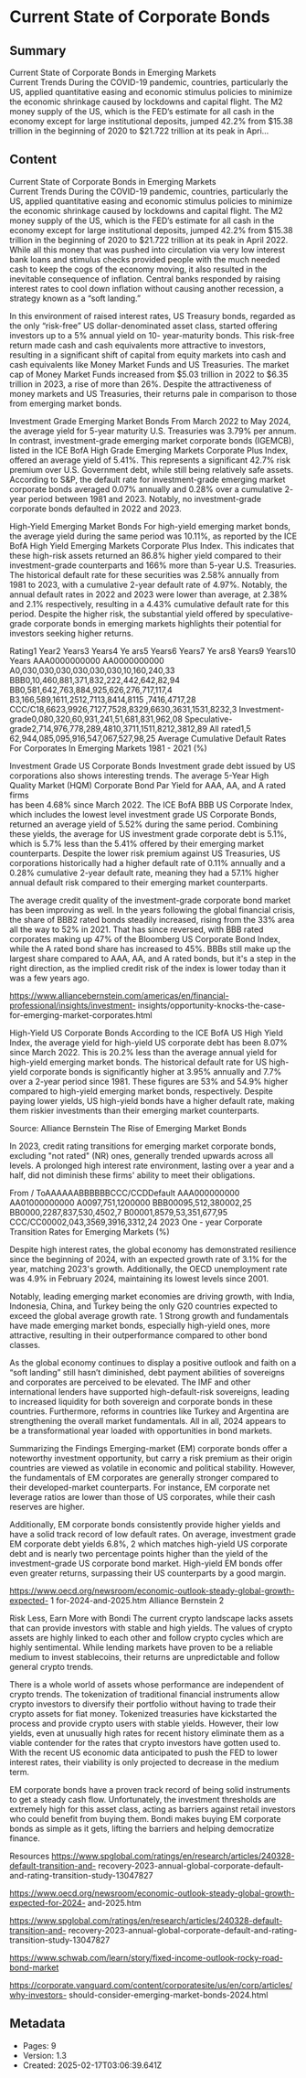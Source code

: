 # Current State of Corporate Bonds

## Summary



Current State of Corporate 
Bonds in Emerging Markets  
Current Trends 
During the COVID-19 pandemic, countries, particularly the US, applied quantitative easing and 
economic stimulus policies to minimize the economic shrinkage caused by lockdowns and 
capital flight. The M2 money supply of the US, which is the FED’s estimate for all cash in the 
economy except for large institutional deposits, jumped 42.2% from $15.38 trillion in the 
beginning of 2020 to $21.722 trillion at its peak in Apri...

## Content



Current State of Corporate 
Bonds in Emerging Markets  
Current Trends 
During the COVID-19 pandemic, countries, particularly the US, applied quantitative easing and 
economic stimulus policies to minimize the economic shrinkage caused by lockdowns and 
capital flight. The M2 money supply of the US, which is the FED’s estimate for all cash in the 
economy except for large institutional deposits, jumped 42.2% from $15.38 trillion in the 
beginning of 2020 to $21.722 trillion at its peak in April 2022. While all this money that was 
pushed into circulation via very low interest bank loans and stimulus checks provided people 
with the much needed cash to keep the cogs of the economy moving, it also resulted in the 
inevitable consequence of inflation. Central banks responded by raising interest rates to cool 
down inflation without causing another recession, a strategy known as a “soft landing.”

In this environment of raised interest rates, US Treasury bonds, regarded as the only “risk-free” 
US dollar-denominated asset class, started offering investors up to a 5% annual yield on 10-
year-maturity bonds. This risk-free return made cash and cash equivalents more attractive to 
investors, resulting in a significant shift of capital from equity markets into cash and cash 
equivalents like Money Market Funds and US Treasuries. The market cap of Money Market 
Funds increased from $5.03 trillion in 2022 to $6.35 trillion in 2023, a rise of more than 26%. 
Despite the attractiveness of money markets and US Treasuries, their returns pale in 
comparison to those from emerging market bonds.


Investment Grade Emerging Market Bonds 
From March 2022 to May 2024, the average yield for 5-year maturity U.S. Treasuries was 
3.79% per annum. In contrast, investment-grade emerging market corporate bonds (IGEMCB), 
listed in the ICE BofA High Grade Emerging Markets Corporate Plus Index, offered an average 
yield of 5.41%. This represents a significant 42.7% risk premium over U.S. Government debt, 
while still being relatively safe assets. According to S&P, the default rate for investment-grade 
emerging market corporate bonds averaged 0.07% annually and 0.28% over a cumulative 2-
year period between 1981 and 2023. Notably, no investment-grade corporate bonds defaulted 
in 2022 and 2023.


High-Yield Emerging Market Bonds 
For high-yield emerging market bonds, the average yield during the same period was 10.11%, 
as reported by the ICE BofA High Yield Emerging Markets Corporate Plus Index. This indicates 
that these high-risk assets returned an 86.8% higher yield compared to their investment-grade 
counterparts and 166% more than 5-year U.S. Treasuries. The historical default rate for these 
securities was 2.58% annually from 1981 to 2023, with a cumulative 2-year default rate of 
4.97%. Notably, the annual default rates in 2022 and 2023 were lower than average, at 2.38% 
and 2.1% respectively, resulting in a 4.43% cumulative default rate for this period. Despite the 
higher risk, the substantial yield offered by speculative-grade corporate bonds in emerging 
markets highlights their potential for investors seeking higher returns.

Rating1 Year2 Years3 Years4  Ye ars5 Years6 Years7  Ye ars8 Years9 Years10 Years
AAA0000000000
AA0000000000
A0,030,030,030,030,030,030,10,160,240,33
BBB0,10,460,881,371,832,222,442,642,82,94
BB0,581,642,763,884,925,626,276,717,117,4
B3,166,589,1611,2512,7113,8414,8115 ,7416,4717,28
CCC/C18,6623,9926,7127,7528,8329,6630,3631,1531,8232,3
Investment-grade0,080,320,60,931,241,51,681,831,962,08
Speculative-grade2,714,976,778,289,4810,3711,1511,8212,3812,89
All rated1,5 62,944,085,095,916,547,067,527,98,25
Average Cumulative Default Rates For Corporates In Emerging Markets 1981 - 2021 (%)

Investment Grade US Corporate Bonds 
Investment grade debt issued by US corporations also shows interesting trends. The average 
5-Year High Quality Market (HQM) Corporate Bond Par Yield for AAA, AA, and A rated firms  
has been 4.68% since March 2022. The ICE BofA BBB US Corporate Index, which includes the 
lowest level investment grade US Corporate Bonds, returned an average yield of 5.52% during 
the same period. Combining these yields, the average for US investment grade corporate debt 
is 5.1%, which is 5.7% less than the 5.41% offered by their emerging market counterparts. 
Despite the lower risk premium against US Treasuries, US corporations historically had a higher 
default rate of 0.11% annually and a 0.28% cumulative 2-year default rate, meaning they had a 
57.1% higher annual default risk compared to their emerging market counterparts.

The average credit quality of the investment-grade corporate bond market has been improving 
as well. In the years following the global financial crisis, the share of BBB2 rated bonds steadily 
increased, rising from the 33% area all the way to 52% in 2021. That has since reversed, with 
BBB rated corporates making up 47% of the Bloomberg US Corporate Bond Index, while the A 
rated bond share has increased to 45%. BBBs still make up the largest share compared to 
AAA, AA, and A rated bonds, but it's a step in the right direction, as the implied credit risk of 
the index is lower today than it was a few years ago.


https://www.alliancebernstein.com/americas/en/financial-professional/insights/investment-
insights/opportunity-knocks-the-case-for-emerging-market-corporates.html

High-Yield US Corporate Bonds 
According to the ICE BofA US High Yield Index, the average yield for high-yield US corporate 
debt  has been 8.07% since March 2022. This is 20.2% less than the average annual yield for 
high-yield emerging market bonds. The historical default rate for US high-yield corporate 
bonds is significantly higher at 3.95% annually and 7.7% over a 2-year period since 1981. 
These figures are 53% and 54.9% higher compared to high-yield emerging market bonds, 
respectively. Despite paying lower yields, US high-yield bonds have a higher default rate, 
making them riskier investments than their emerging market counterparts.




Source: Alliance Bernstein 
The Rise of Emerging Market Bonds 

In 2023, credit rating transitions for emerging market corporate bonds, excluding "not rated" 
(NR) ones, generally trended upwards across all levels. A prolonged high interest rate 
environment, lasting over a year and a half, did not diminish these firms' ability to meet their 
obligations.

  
From  /  ToAAAAAABBBBBBCCC/CCDDefault
AAA000000000
AA01000000000
A0097,751,1200000
BBB00095,512,380002,25
BB0000,2287,837,530,4502,7
B00001,8579,53,351,677,95
CCC/CC00002,043,3569,3916,3312,24
2023 One - year Corporate Transition Rates for Emerging Markets (%)

Despite high interest rates, the global economy has demonstrated resilience since the 
beginning of 2024, with an expected growth rate of 3.1% for the year, matching 2023's growth. 
Additionally, the OECD unemployment rate was 4.9% in February 2024, maintaining its lowest 
levels since 2001.

Notably, leading emerging market economies are driving growth, with India, Indonesia, China, 
and Turkey being the only G20 countries expected to exceed the global average growth rate. 
1
Strong growth and fundamentals have made emerging market bonds, especially high-yield 
ones, more attractive, resulting in their outperformance compared to other bond classes. 

As the global economy continues to display a positive outlook and faith on a “soft landing” still 
hasn’t diminished, debt payment abilities of sovereigns and corporates are perceived to be 
elevated. The IMF and other international lenders have supported high-default-risk sovereigns, 
leading to increased liquidity for both sovereign and corporate bonds in these countries. 
Furthermore, reforms in countries like Turkey and Argentina are strengthening the overall 
market fundamentals. All in all, 2024 appears to be a transformational year loaded with 
opportunities in bond markets.

Summarizing the Findings 
Emerging-market (EM) corporate bonds offer a noteworthy investment opportunity, but carry a 
risk premium as their origin countries are viewed as volatile in economic and political stability. 
However, the fundamentals of EM corporates are generally stronger compared to their 
developed-market counterparts. For instance, EM corporate net leverage ratios are lower than 
those of US corporates, while their cash reserves are higher.

Additionally, EM corporate bonds consistently provide higher yields and have a solid track 
record of low default rates. On average, investment grade EM corporate debt yields 6.8%, 
2
which matches high-yield US corporate debt and is nearly two percentage points higher than 
the yield of the investment-grade US corporate bond market. High-yield EM bonds offer even 
greater returns, surpassing their US counterparts by a good margin. 

 https://www.oecd.org/newsroom/economic-outlook-steady-global-growth-expected-
1
for-2024-and-2025.htm
 Alliance Bernstein
2

Risk Less, Earn More with Bondi 
The current crypto landscape lacks assets that can provide investors with stable and high 
yields. The values of crypto assets are highly linked to each other and follow crypto cycles 
which are highly sentimental. While lending markets have proven to be a reliable medium to 
invest stablecoins, their returns are unpredictable and follow general crypto trends.

There is a whole world of assets whose performance are independent of crypto trends. The 
tokenization of traditional financial instruments allow crypto investors to diversify their portfolio 
without having to trade their crypto assets for fiat money. Tokenized treasuries have kickstarted 
the process and provide crypto users with stable yields. However, their low yields, even at 
unusually high rates for recent history eliminate them as a viable contender for the rates that 
crypto investors have gotten used to. With the recent US economic data anticipated to push 
the FED to lower interest rates, their viability is only projected to decrease in the medium term.

EM corporate bonds have a proven track record of being solid instruments to get a steady 
cash flow. Unfortunately, the investment thresholds are extremely high for this asset class, 
acting as barriers against retail investors who could benefit from buying them. Bondi makes 
buying EM corporate bonds as simple as it gets, lifting the barriers and helping democratize 
finance.

Resources 
https://www.spglobal.com/ratings/en/research/articles/240328-default-transition-and-
recovery-2023-annual-global-corporate-default-and-rating-transition-study-13047827

https://www.oecd.org/newsroom/economic-outlook-steady-global-growth-expected-for-2024-
and-2025.htm

https://www.spglobal.com/ratings/en/research/articles/240328-default-transition-and-
recovery-2023-annual-global-corporate-default-and-rating-transition-study-13047827

 https://www.schwab.com/learn/story/fixed-income-outlook-rocky-road-bond-market


https://corporate.vanguard.com/content/corporatesite/us/en/corp/articles/why-investors-
should-consider-emerging-market-bonds-2024.html

## Metadata

- Pages: 9
- Version: 1.3
- Created: 2025-02-17T03:06:39.641Z
